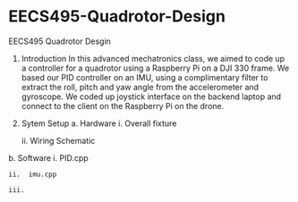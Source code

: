 # EECS495-Quadrotor-Design
EECS495 Quadrotor Desgin

1. Introduction
In this advanced mechatronics class, we aimed to code up a controller for a quadrotor using a Raspberry Pi on a DJI 330 frame. We based our PID controller on an IMU, using a complimentary filter to extract the roll, pitch and yaw angle from the accelerometer and gyroscope. We coded up joystick interface on the backend laptop and connect to the client on the Raspberry Pi on the drone. 


2. Sytem Setup
  a. Hardware
    i. Overall fixture 
    
    ii. Wiring Schematic
  
  
  b. Software
    i.   PID.cpp
    
    ii.  imu.cpp
    
    iii. 
